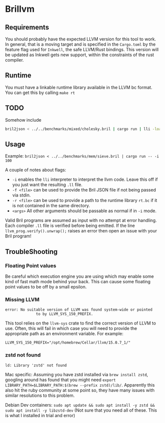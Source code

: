 # Brillvm

## Requirements

You should probably have the expected LLVM version for this tool to work. In
general, that is a moving target and is specified in the `Cargo.toml` by the
feature flag used for `Inkwell`, the safe LLVM/Rust bindings. This version will
be updated as Inkwell gets new support, within the constraints of the rust compiler.

## Runtime

You must have a linkable runtime library available in the LLVM bc format. You can get this by calling `make rt`

## TODO

Somehow include
```sh
bril2json < ../../benchmarks/mixed/cholesky.bril | cargo run | lli -load /Users/patricklafontaine/.rustup/toolchains/stable-aarch64-apple-darwin/lib/libstd-d7097f83793f285d.dylib -load target/release/deps/liblibc_print_dynamic.dylib
```

## Usage

Example: `bril2json < ../../benchmarks/mem/sieve.bril | cargo run -- -i 100`

A couple of notes about flags:

- `-i` enables the `lli` interpreter to interpret the llvm code. Leave this off if you just want the resulting `.ll` file.
- `-f <file>` can be used to provide the Bril JSON file if not being passed via stdin.
- `-r <file>` can be used to provide a path to the runtime library `rt.bc` if it is not contained in the same directory.
- `<args>` All other arguments should be passable as normal if in `-i` mode.

Valid Bril programs are assumed as input with no attempt at error handling. Each compiler `.ll` file is verified before being emitted. If the line `llvm_prog.verify().unwrap();` raises an error then open an issue with your Bril program!

## TroubleShooting

### Floating Point values

Be careful which execution engine you are using which may enable some kind of fast math mode behind your back. This can cause some floating point values to be off by a small epsilon.

### Missing LLVM

```shell
error: No suitable version of LLVM was found system-wide or pointed
              to by LLVM_SYS_150_PREFIX.
```

This tool relies on the `llvm-sys` crate to find the correct version of LLVM to use. Often, this will fail in which case you will need to provide the appropriate path as an environment variable. For example:

```shell
LLVM_SYS_150_PREFIX="/opt/homebrew/Cellar/llvm/15.0.7_1/"
```

### zstd not found

```shell
ld: Library 'zstd' not found
```

Mac specific: Assuming you have zstd installed via `brew install zstd`, googling
around has found that you might need
`export LIBRARY_PATH=$LIBRARY_PATH:$(brew --prefix zstd)/lib/`. Apparently this
also hit the ruby community at some point so, they have many issues with similar
resolutions to this problem.

Debian Dev containers:
`sudo apt update && sudo apt install -y zstd && sudo apt install -y libzstd-dev`
(Not sure that you need all of these. This is what I installed in trial and error)